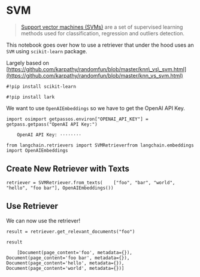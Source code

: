 SVM
===

> [Support vector machines (SVMs)](https://scikit-learn.org/stable/modules/svm.html#support-vector-machines) are a set of supervised learning methods used for classification, regression and outliers detection.

This notebook goes over how to use a retriever that under the hood uses an `SVM` using `scikit-learn` package.

Largely based on [https://github.com/karpathy/randomfun/blob/master/knn\_vs\_svm.html](https://github.com/karpathy/randomfun/blob/master/knn_vs_svm.html)

    #!pip install scikit-learn

    #!pip install lark

We want to use `OpenAIEmbeddings` so we have to get the OpenAI API Key.

    import osimport getpassos.environ["OPENAI_API_KEY"] = getpass.getpass("OpenAI API Key:")

        OpenAI API Key: ········

    from langchain.retrievers import SVMRetrieverfrom langchain.embeddings import OpenAIEmbeddings

Create New Retriever with Texts[​](#create-new-retriever-with-texts "Direct link to Create New Retriever with Texts")
---------------------------------------------------------------------------------------------------------------------

    retriever = SVMRetriever.from_texts(    ["foo", "bar", "world", "hello", "foo bar"], OpenAIEmbeddings())

Use Retriever[​](#use-retriever "Direct link to Use Retriever")
---------------------------------------------------------------

We can now use the retriever!

    result = retriever.get_relevant_documents("foo")

    result

        [Document(page_content='foo', metadata={}),     Document(page_content='foo bar', metadata={}),     Document(page_content='hello', metadata={}),     Document(page_content='world', metadata={})]